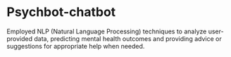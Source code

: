 # Psychbot-chatbot
Employed NLP (Natural Language Processing) techniques to analyze user-provided data, predicting mental
health outcomes and providing advice or suggestions for appropriate help when needed.
